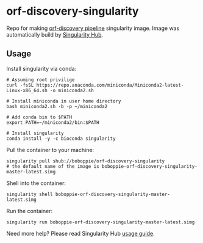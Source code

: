 # orf-discovery-singularity
Repo for making [orf-discovery pipeline](https://github.com/boboppie/orf-discovery) singularity image. Image was automatically build by [Singularity Hub](https://singularity-hub.org/).

## Usage

Install singularity via conda:

    # Assuming root privilige
    curl -fsSL https://repo.anaconda.com/miniconda/Miniconda2-latest-Linux-x86_64.sh -o miniconda2.sh
    
    # Install miniconda in user home directory
    bash miniconda2.sh -b -p ~/miniconda2
    
    # Add conda bin to $PATH
    export PATH=~/miniconda2/bin:$PATH
    
    # Install singularity
    conda install -y -c bioconda singularity
    
Pull the container to your machine:

    singularity pull shub://boboppie/orf-discovery-singularity
    # the default name of the image is boboppie-orf-discovery-singularity-master-latest.simg

Shell into the container:

    singularity shell boboppie-orf-discovery-singularity-master-latest.simg

Run the container:

    singularity run boboppie-orf-discovery-singularity-master-latest.simg

Need more help? Please read Singularity Hub [usage guide](https://github.com/singularityhub/singularityhub.github.io/wiki/Deploy#order-of-operations).
